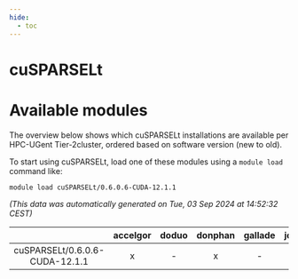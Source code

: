 ```yaml
---
hide:
  - toc
---
```


cuSPARSELt
==========

# Available modules


The overview below shows which cuSPARSELt installations are available per HPC-UGent Tier-2cluster, ordered based on software version (new to old).

To start using cuSPARSELt, load one of these modules using a `module load` command like:

```shell
module load cuSPARSELt/0.6.0.6-CUDA-12.1.1
```

*(This data was automatically generated on Tue, 03 Sep 2024 at 14:52:32 CEST)*  

| |accelgor|doduo|donphan|gallade|joltik|shinx|skitty|
| :---: | :---: | :---: | :---: | :---: | :---: | :---: | :---: |
|cuSPARSELt/0.6.0.6-CUDA-12.1.1|x|-|x|-|x|-|-|

